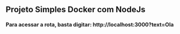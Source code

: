 ## Projeto Simples Docker com NodeJs

#### Para acessar a rota, basta digitar: http://localhost:3000?text=Ola
